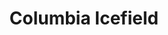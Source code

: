 ---
layout: product
product_id: 1491333611582
id: 1491333611582
title: Columbia Icefield
body_html: >-
  <p>Taken along the Icefields Parkway in Alberta, 2018.</p>

  <p>After being up before sunrise we started our drive from Banff to Jasper and stopped at the Columbia Icefields along the way. It felt like we were on another planet. The barren landscape and cold weather made us stand in awe of these enormous glaciers.</p>

  <p> </p>
vendor: Connell McCarthy
product_type: Photo Print
created_at: 2018-10-13T20:40:19-04:00
handle: columbia-icefield
updated_at: 2022-01-18T10:42:37-05:00
published_at: 2018-08-22T19:38:24-04:00
template_suffix: ""
status: active
published_scope: global
tags: Batch 02, mountain, mountains, Print, snow
admin_graphql_api_id: gid://shopify/Product/1491333611582
variants:
  - id: 39576974688318
    product_id: 1491333611582
    title: 8x10" / Full Colour
    price: "35.00"
    sku: CM-PP-B2-01-XXS-FC
    position: 1
    inventory_policy: deny
    compare_at_price: null
    fulfillment_service: manual
    inventory_management: null
    option1: 8x10"
    option2: Full Colour
    option3: null
    created_at: 2021-09-01T10:09:35-04:00
    updated_at: 2021-09-01T10:09:56-04:00
    taxable: true
    barcode: ""
    grams: 208
    image_id: 6203567439934
    weight: 0.208
    weight_unit: kg
    inventory_item_id: 41671415332926
    inventory_quantity: 0
    old_inventory_quantity: 0
    requires_shipping: true
    admin_graphql_api_id: gid://shopify/ProductVariant/39576974688318
  - id: 39576974721086
    product_id: 1491333611582
    title: 8x10" / Black & White
    price: "35.00"
    sku: CM-PP-B2-01-XXS-BW
    position: 2
    inventory_policy: deny
    compare_at_price: null
    fulfillment_service: manual
    inventory_management: null
    option1: 8x10"
    option2: Black & White
    option3: null
    created_at: 2021-09-01T10:09:35-04:00
    updated_at: 2021-09-01T10:21:32-04:00
    taxable: true
    barcode: ""
    grams: 208
    image_id: 6203567341630
    weight: 0.208
    weight_unit: kg
    inventory_item_id: 41671415365694
    inventory_quantity: 0
    old_inventory_quantity: 0
    requires_shipping: true
    admin_graphql_api_id: gid://shopify/ProductVariant/39576974721086
  - id: 39576974753854
    product_id: 1491333611582
    title: 8.5x11" / Full Colour
    price: "35.00"
    sku: CM-PP-B2-01-XS-FC
    position: 3
    inventory_policy: deny
    compare_at_price: null
    fulfillment_service: manual
    inventory_management: null
    option1: 8.5x11"
    option2: Full Colour
    option3: null
    created_at: 2021-09-01T10:09:35-04:00
    updated_at: 2021-09-01T10:09:56-04:00
    taxable: true
    barcode: ""
    grams: 208
    image_id: 6203567439934
    weight: 0.208
    weight_unit: kg
    inventory_item_id: 41671415398462
    inventory_quantity: 0
    old_inventory_quantity: 0
    requires_shipping: true
    admin_graphql_api_id: gid://shopify/ProductVariant/39576974753854
  - id: 39576974786622
    product_id: 1491333611582
    title: 8.5x11" / Black & White
    price: "35.00"
    sku: CM-PP-B2-01-XS-BW
    position: 4
    inventory_policy: deny
    compare_at_price: null
    fulfillment_service: manual
    inventory_management: null
    option1: 8.5x11"
    option2: Black & White
    option3: null
    created_at: 2021-09-01T10:09:35-04:00
    updated_at: 2021-09-01T10:21:32-04:00
    taxable: true
    barcode: ""
    grams: 208
    image_id: 6203567341630
    weight: 0.208
    weight_unit: kg
    inventory_item_id: 41671415431230
    inventory_quantity: 0
    old_inventory_quantity: 0
    requires_shipping: true
    admin_graphql_api_id: gid://shopify/ProductVariant/39576974786622
  - id: 39576974819390
    product_id: 1491333611582
    title: 13x19" / Full Colour
    price: "40.00"
    sku: CM-PP-B2-01-S-FC
    position: 5
    inventory_policy: deny
    compare_at_price: null
    fulfillment_service: manual
    inventory_management: null
    option1: 13x19"
    option2: Full Colour
    option3: null
    created_at: 2021-09-01T10:09:35-04:00
    updated_at: 2021-09-01T10:09:56-04:00
    taxable: true
    barcode: ""
    grams: 208
    image_id: 6203567439934
    weight: 0.208
    weight_unit: kg
    inventory_item_id: 41671415463998
    inventory_quantity: 0
    old_inventory_quantity: 0
    requires_shipping: true
    admin_graphql_api_id: gid://shopify/ProductVariant/39576974819390
  - id: 39576974852158
    product_id: 1491333611582
    title: 13x19" / Black & White
    price: "40.00"
    sku: CM-PP-B2-01-S-BW
    position: 6
    inventory_policy: deny
    compare_at_price: null
    fulfillment_service: manual
    inventory_management: null
    option1: 13x19"
    option2: Black & White
    option3: null
    created_at: 2021-09-01T10:09:35-04:00
    updated_at: 2021-09-01T10:21:32-04:00
    taxable: true
    barcode: ""
    grams: 208
    image_id: 6203567341630
    weight: 0.208
    weight_unit: kg
    inventory_item_id: 41671415496766
    inventory_quantity: 0
    old_inventory_quantity: 0
    requires_shipping: true
    admin_graphql_api_id: gid://shopify/ProductVariant/39576974852158
  - id: 39576974884926
    product_id: 1491333611582
    title: 16x20" / Full Colour
    price: "50.00"
    sku: CM-PP-B2-01-M-FC
    position: 7
    inventory_policy: deny
    compare_at_price: null
    fulfillment_service: manual
    inventory_management: null
    option1: 16x20"
    option2: Full Colour
    option3: null
    created_at: 2021-09-01T10:09:35-04:00
    updated_at: 2021-09-01T10:09:56-04:00
    taxable: true
    barcode: ""
    grams: 208
    image_id: 6203567439934
    weight: 0.208
    weight_unit: kg
    inventory_item_id: 41671415529534
    inventory_quantity: 0
    old_inventory_quantity: 0
    requires_shipping: true
    admin_graphql_api_id: gid://shopify/ProductVariant/39576974884926
  - id: 39576974917694
    product_id: 1491333611582
    title: 16x20" / Black & White
    price: "50.00"
    sku: CM-PP-B2-01-M-BW
    position: 8
    inventory_policy: deny
    compare_at_price: null
    fulfillment_service: manual
    inventory_management: null
    option1: 16x20"
    option2: Black & White
    option3: null
    created_at: 2021-09-01T10:09:35-04:00
    updated_at: 2021-09-01T10:21:32-04:00
    taxable: true
    barcode: ""
    grams: 208
    image_id: 6203567341630
    weight: 0.208
    weight_unit: kg
    inventory_item_id: 41671415562302
    inventory_quantity: 0
    old_inventory_quantity: 0
    requires_shipping: true
    admin_graphql_api_id: gid://shopify/ProductVariant/39576974917694
  - id: 39576974950462
    product_id: 1491333611582
    title: 20x24" / Full Colour
    price: "60.00"
    sku: CM-PP-B2-01-L-FC
    position: 9
    inventory_policy: deny
    compare_at_price: null
    fulfillment_service: manual
    inventory_management: null
    option1: 20x24"
    option2: Full Colour
    option3: null
    created_at: 2021-09-01T10:09:35-04:00
    updated_at: 2021-09-01T10:09:56-04:00
    taxable: true
    barcode: ""
    grams: 208
    image_id: 6203567439934
    weight: 0.208
    weight_unit: kg
    inventory_item_id: 41671415595070
    inventory_quantity: 0
    old_inventory_quantity: 0
    requires_shipping: true
    admin_graphql_api_id: gid://shopify/ProductVariant/39576974950462
  - id: 39576974983230
    product_id: 1491333611582
    title: 20x24" / Black & White
    price: "60.00"
    sku: CM-PP-B2-01-L-BW
    position: 10
    inventory_policy: deny
    compare_at_price: null
    fulfillment_service: manual
    inventory_management: null
    option1: 20x24"
    option2: Black & White
    option3: null
    created_at: 2021-09-01T10:09:35-04:00
    updated_at: 2021-09-01T10:21:32-04:00
    taxable: true
    barcode: ""
    grams: 208
    image_id: 6203567341630
    weight: 0.208
    weight_unit: kg
    inventory_item_id: 41671415627838
    inventory_quantity: 0
    old_inventory_quantity: 0
    requires_shipping: true
    admin_graphql_api_id: gid://shopify/ProductVariant/39576974983230
  - id: 39576975015998
    product_id: 1491333611582
    title: 20x30" / Full Colour
    price: "70.00"
    sku: CM-PP-B2-01-XL-FC
    position: 11
    inventory_policy: deny
    compare_at_price: null
    fulfillment_service: manual
    inventory_management: null
    option1: 20x30"
    option2: Full Colour
    option3: null
    created_at: 2021-09-01T10:09:35-04:00
    updated_at: 2021-09-01T10:09:56-04:00
    taxable: true
    barcode: ""
    grams: 208
    image_id: 6203567439934
    weight: 0.208
    weight_unit: kg
    inventory_item_id: 41671415660606
    inventory_quantity: 0
    old_inventory_quantity: 0
    requires_shipping: true
    admin_graphql_api_id: gid://shopify/ProductVariant/39576975015998
  - id: 39576975048766
    product_id: 1491333611582
    title: 20x30" / Black & White
    price: "70.00"
    sku: CM-PP-B2-01-XL-BW
    position: 12
    inventory_policy: deny
    compare_at_price: null
    fulfillment_service: manual
    inventory_management: null
    option1: 20x30"
    option2: Black & White
    option3: null
    created_at: 2021-09-01T10:09:35-04:00
    updated_at: 2021-09-01T10:21:32-04:00
    taxable: true
    barcode: ""
    grams: 208
    image_id: 6203567341630
    weight: 0.208
    weight_unit: kg
    inventory_item_id: 41671415693374
    inventory_quantity: 0
    old_inventory_quantity: 0
    requires_shipping: true
    admin_graphql_api_id: gid://shopify/ProductVariant/39576975048766
  - id: 39576975081534
    product_id: 1491333611582
    title: 24x36" / Full Colour
    price: "90.00"
    sku: CM-PP-B2-01-XXL-FC
    position: 13
    inventory_policy: deny
    compare_at_price: null
    fulfillment_service: manual
    inventory_management: null
    option1: 24x36"
    option2: Full Colour
    option3: null
    created_at: 2021-09-01T10:09:35-04:00
    updated_at: 2021-09-01T10:09:56-04:00
    taxable: true
    barcode: ""
    grams: 208
    image_id: 6203567439934
    weight: 0.208
    weight_unit: kg
    inventory_item_id: 41671415726142
    inventory_quantity: 0
    old_inventory_quantity: 0
    requires_shipping: true
    admin_graphql_api_id: gid://shopify/ProductVariant/39576975081534
  - id: 39576975114302
    product_id: 1491333611582
    title: 24x36" / Black & White
    price: "90.00"
    sku: CM-PP-B2-01-XXL-BW
    position: 14
    inventory_policy: deny
    compare_at_price: null
    fulfillment_service: manual
    inventory_management: null
    option1: 24x36"
    option2: Black & White
    option3: null
    created_at: 2021-09-01T10:09:35-04:00
    updated_at: 2021-09-01T10:21:32-04:00
    taxable: true
    barcode: ""
    grams: 208
    image_id: 6203567341630
    weight: 0.208
    weight_unit: kg
    inventory_item_id: 41671415758910
    inventory_quantity: 0
    old_inventory_quantity: 0
    requires_shipping: true
    admin_graphql_api_id: gid://shopify/ProductVariant/39576975114302
  - id: 39576975147070
    product_id: 1491333611582
    title: 30x40" / Full Colour
    price: "100.00"
    sku: CM-PP-B2-01-XXXL-FC
    position: 15
    inventory_policy: deny
    compare_at_price: null
    fulfillment_service: manual
    inventory_management: null
    option1: 30x40"
    option2: Full Colour
    option3: null
    created_at: 2021-09-01T10:09:35-04:00
    updated_at: 2021-09-01T10:09:56-04:00
    taxable: true
    barcode: ""
    grams: 208
    image_id: 6203567439934
    weight: 0.208
    weight_unit: kg
    inventory_item_id: 41671415791678
    inventory_quantity: 0
    old_inventory_quantity: 0
    requires_shipping: true
    admin_graphql_api_id: gid://shopify/ProductVariant/39576975147070
  - id: 39576975179838
    product_id: 1491333611582
    title: 30x40" / Black & White
    price: "100.00"
    sku: CM-PP-B2-01-XXXL-BW
    position: 16
    inventory_policy: deny
    compare_at_price: null
    fulfillment_service: manual
    inventory_management: null
    option1: 30x40"
    option2: Black & White
    option3: null
    created_at: 2021-09-01T10:09:35-04:00
    updated_at: 2021-09-01T10:21:32-04:00
    taxable: true
    barcode: ""
    grams: 208
    image_id: 6203567341630
    weight: 0.208
    weight_unit: kg
    inventory_item_id: 41671415824446
    inventory_quantity: 0
    old_inventory_quantity: 0
    requires_shipping: true
    admin_graphql_api_id: gid://shopify/ProductVariant/39576975179838
options:
  - id: 2045783375934
    product_id: 1491333611582
    name: Size
    position: 1
    values:
      - 8x10"
      - 8.5x11"
      - 13x19"
      - 16x20"
      - 20x24"
      - 20x30"
      - 24x36"
      - 30x40"
  - id: 8589692895294
    product_id: 1491333611582
    name: Color
    position: 2
    values:
      - Full Colour
      - Black & White
images:
  - id: 6203567439934
    product_id: 1491333611582
    position: 1
    created_at: 2019-03-05T10:56:51-05:00
    updated_at: 2019-10-20T18:44:16-04:00
    alt: null
    width: 1000
    height: 1500
    src: https://cdn.shopify.com/s/files/1/1624/2355/products/Print-Shot---Dark-Background-_Columbia-Icefield-2019.jpg?v=1571611456
    variant_ids:
      - 39576974688318
      - 39576974753854
      - 39576974819390
      - 39576974884926
      - 39576974950462
      - 39576975015998
      - 39576975081534
      - 39576975147070
    admin_graphql_api_id: gid://shopify/ProductImage/6203567439934
  - id: 6203567341630
    product_id: 1491333611582
    position: 2
    created_at: 2019-03-05T10:56:50-05:00
    updated_at: 2019-10-20T18:44:16-04:00
    alt: null
    width: 1000
    height: 1500
    src: https://cdn.shopify.com/s/files/1/1624/2355/products/Print-Shot---Dark-Background-_Columbia-Icefield-2019_-B_W.jpg?v=1571611456
    variant_ids:
      - 39576974721086
      - 39576974786622
      - 39576974852158
      - 39576974917694
      - 39576974983230
      - 39576975048766
      - 39576975114302
      - 39576975179838
    admin_graphql_api_id: gid://shopify/ProductImage/6203567341630
  - id: 28229574983742
    product_id: 1491333611582
    position: 3
    created_at: 2021-05-04T17:34:15-04:00
    updated_at: 2021-05-04T17:34:15-04:00
    alt: null
    width: 2000
    height: 1800
    src: https://cdn.shopify.com/s/files/1/1624/2355/products/PAR_02_0001_1a3c9861-9301-43af-99c8-dd47b3c919f6.png?v=1620164055
    variant_ids: []
    admin_graphql_api_id: gid://shopify/ProductImage/28229574983742
image:
  id: 6203567439934
  product_id: 1491333611582
  position: 1
  created_at: 2019-03-05T10:56:51-05:00
  updated_at: 2019-10-20T18:44:16-04:00
  alt: null
  width: 1000
  height: 1500
  src: https://cdn.shopify.com/s/files/1/1624/2355/products/Print-Shot---Dark-Background-_Columbia-Icefield-2019.jpg?v=1571611456
  variant_ids:
    - 39576974688318
    - 39576974753854
    - 39576974819390
    - 39576974884926
    - 39576974950462
    - 39576975015998
    - 39576975081534
    - 39576975147070
  admin_graphql_api_id: gid://shopify/ProductImage/6203567439934

---